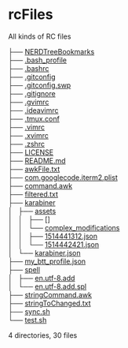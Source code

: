 # rcFiles  
All kinds of RC files  
   
├── [NERDTreeBookmarks](./.NERDTreeBookmarks)  
├── [.bash_profile](.bash_profile)  
├── [.bashrc](.bashrc)  
├── [.gitconfig](.gitconfig)  
├── [.gitconfig.swp](.gitconfig.swp)  
├── [.gitignore](.gitignore)  
├── [.gvimrc](.gvimrc)  
├── [.ideavimrc](.ideavimrc)  
├── [.tmux.conf](.tmux.conf)  
├── [.vimrc](.vimrc)  
├── [.xvimrc](.xvimrc)  
├── [.zshrc](.zshrc)  
├── [LICENSE](LICENSE)  
├── [README.md](README.md)  
├── [awkFile.txt](awkFile.txt)  
├── [com.googlecode.iterm2.plist](com.googlecode.iterm2.plist)  
├── [command.awk](command.awk)  
├── [filtered.txt](filtered.txt)  
├── [karabiner](karabiner)  
│   ├── [assets](./karabiner/assets)  
│   │   ├── []  
│   │   └── [complex_modifications](./karabiner/assets/complex_modifications)  
│   │       ├── [1514441312.json](./karabiner/assets/complex_modifications/1514441312.json)  
│   │       └── [1514442421.json](./karabiner/assets/complex_modifications/1514442421.json)  
│   └── [karabiner.json](./karabiner/karabiner.json)  
├── [my_btt_profile.json](./my_btt_profile.json)  
├── [spell](./spell)  
│   ├── [en.utf-8.add](./spell/en.utf-8.add)  
│   └── [en.utf-8.add.spl](./spell/en.utf-8.add.spl)  
├── [stringCommand.awk](./stringCommand.awk)  
├── [stringToChanged.txt](./stringToChanged.txt)  
├── [sync.sh](./sync.sh)  
└── [test.sh](./test.sh)  
  
<!-- $F/lvg_"ay0f.vg_"byDa[]jkh"apla()jkh"bpj   -->
   
4 directories, 30 files  
